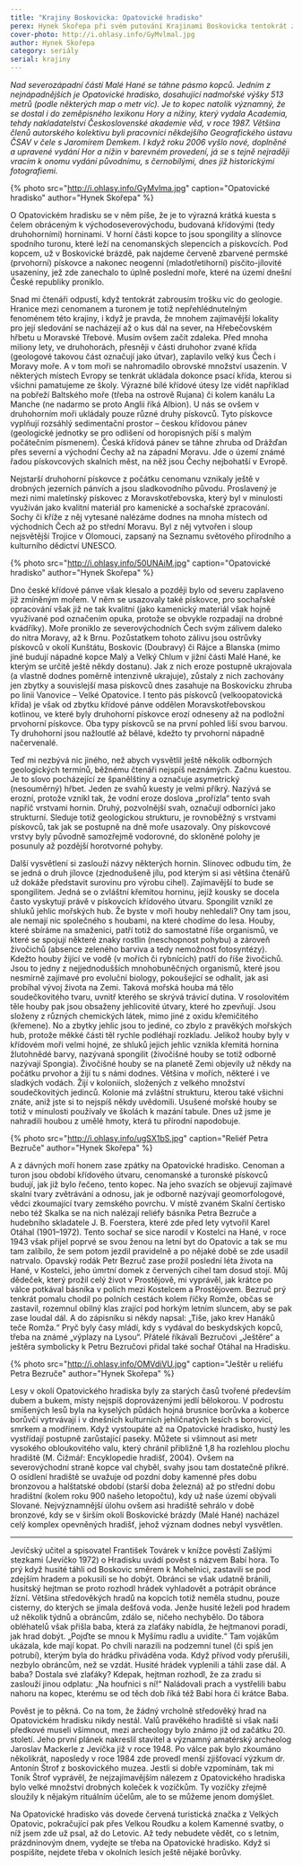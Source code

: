 ```yaml
---
title: "Krajiny Boskovicka: Opatovické hradisko"
perex: Hynek Skořepa při svém putování Krajinami Boskovicka tentokrát zabrousí trochu víc do geologie. Cílem cesty je totiž pásmo kopců, které se táhne nad severozápadní částí Malé Hané. Jedním z nejnápadnějších je Opatovické hradisko.
cover-photo: http://i.ohlasy.info/GyMvlmal.jpg
author: Hynek Skořepa
category: seriály
serial: krajiny
---
```


*Nad severozápadní částí Malé Hané se táhne pásmo kopců. Jedním z nejnápadnějších je Opatovické hradisko, dosahující nadmořské výšky 513 metrů (podle některých map o metr víc). Je to kopec natolik významný, že se dostal i do zeměpisného lexikonu Hory a nížiny, který vydala Academia, tehdy nakladatelství Československé akademie věd, v roce 1987. Většina členů autorského kolektivu byli pracovníci někdejšího Geografického ústavu ČSAV v čele s Jaromírem Demkem. I když roku 2006 vyšlo nové, doplněné a upravené vydání Hor a nížin v barevném provedení, já se s tejně nejraději vracím k onomu vydání původnímu, s černobílými, dnes již historickými fotografiemi.*

{% photo src="http://i.ohlasy.info/GyMvlma.jpg" caption="Opatovické hradisko" author="Hynek Skořepa" %}

O Opatovickém hradisku se v něm píše, že je to výrazná krátká kuesta s čelem obráceným k východoseverovýchodu, budovaná křídovými (tedy druhohorními) horninami. V horní části kopce to jsou spongility a slínovce spodního turonu, které leží na cenomanských slepencích a pískovcích. Pod kopcem, už v Boskovické brázdě, pak najdeme červeně zbarvené permské (prvohorní) pískovce a nakonec neogenní (mladotřetihorní) písčito-jílovité usazeniny, jež zde zanechalo to úplně poslední moře, které na území dnešní České republiky proniklo.

Snad mi čtenáři odpustí, když tentokrát zabrousím trošku víc do geologie. Hranice mezi cenomanem a turonem je totiž nepřehlédnutelným fenoménem této krajiny, i když je pravda, že mnohem zajímavější lokality pro její sledování se nacházejí až o kus dál na sever, na Hřebečovském hřbetu u Moravské Třebové. Musím ovšem začít zdaleka. Před mnoha miliony lety, ve druhohorách, přesněji v části druhohor zvané křída (geologové takovou část označují jako útvar), zaplavilo velký kus Čech i Moravy moře. A v tom moři se nahromadilo obrovské množství usazenin. V některých místech Evropy se tenkrát ukládala dokonce psací křída, kterou si všichni pamatujeme ze školy. Výrazné bílé křídové útesy lze vidět například na pobřeží Baltského moře (třeba na ostrově Rujana) či kolem kanálu La Manche (ne nadarmo se proto Anglii říká Albion). U nás se ovšem v druhohorním moři ukládaly pouze různé druhy pískovců. Tyto pískovce vyplňují rozsáhlý sedimentační prostor – českou křídovou pánev (geologické jednotky se pro odlišení od horopisných píší s malým počátečním písmenem). Česká křídová pánev se táhne zhruba od Drážďan přes severní a východní Čechy až na západní Moravu. Jde o území známé řadou pískovcových skalních měst, na něž jsou Čechy nejbohatší v Evropě.

Nejstarší druhohorní pískovce z počátku cenomanu vznikaly ještě v drobných jezerních pánvích a jsou sladkovodního původu. Proslavený je mezi nimi maletínský pískovec z Moravskotřebovska, který byl v minulosti využíván jako kvalitní materiál pro kamenické a sochařské zpracování. Sochy či kříže z něj vytesané nalézáme dodnes na mnoha místech od východních Čech až po střední Moravu. Byl z něj vytvořen i sloup nejsvětější Trojice v Olomouci, zapsaný na Seznamu světového přírodního a kulturního dědictví UNESCO.

{% photo src="http://i.ohlasy.info/50UNAiM.jpg" caption="Opatovické hradisko" author="Hynek Skořepa" %}

Dno české křídové pánve však klesalo a později bylo od severu zaplaveno již zmíněným mořem. V něm se usazovaly také pískovce, pro sochařské opracování však již ne tak kvalitní (jako kamenický materiál však hojně využívané pod označením opuka, protože se obvykle rozpadají na drobné kvádříky). Moře proniklo ze severovýchodních Čech svým zálivem daleko do nitra Moravy, až k Brnu. Pozůstatkem tohoto zálivu jsou ostrůvky pískovců v okolí Kunštátu, Boskovic (Doubravy) či Rájce a Blanska (mimo jiné budují nápadné kopce Malý a Velký Chlum v jižní části Malé Hané, ke kterým se určitě ještě někdy dostanu). Jak z nich eroze postupně ukrajovala (a vlastně dodnes poměrně intenzivně ukrajuje), zůstaly z nich zachovány jen zbytky a souvislejší masa pískovců dnes zasahuje na Boskovicku zhruba po linii Vanovice – Velké Opatovice. I tento pás pískovců (velkoopatovická křída) je však od zbytku křídové pánve oddělen Moravskotřebovskou kotlinou, ve které byly druhohorní pískovce erozí odneseny až na podložní prvohorní pískovce. Oba typy pískovců se na první pohled liší svou barvou. Ty druhohorní jsou nažloutlé až bělavé, kdežto ty prvohorní nápadně načervenalé.

Teď mi nezbývá nic jiného, než abych vysvětlil ještě několik odborných geologických termínů, běžnému čtenáři nejspíš neznámých. Začnu kuestou. Je to slovo pocházející ze španělštiny a označuje asymetrický (nesouměrný) hřbet. Jeden ze svahů kuesty je velmi příkrý. Nazývá se erozní, protože vznikl tak, že vodní eroze doslova „prořízla“ tento svah napříč vrstvami hornin. Druhý, pozvolnější svah, označují odborníci jako strukturní. Sleduje totiž geologickou strukturu, je rovnoběžný s vrstvami pískovců, tak jak se postupně na dně moře usazovaly. Ony pískovcové vrstvy byly původně samozřejmě vodorovné, do skloněné polohy je posunuly až pozdější horotvorné pohyby.

Další vysvětlení si zaslouží názvy některých hornin. Slínovec odbudu tím, že se jedná o druh jílovce (zjednodušeně jílu, pod kterým si asi většina čtenářů už dokáže představit surovinu pro výrobu cihel). Zajímavější to bude se spongilitem. Jedná se o zvláštní křemitou horninu, jejíž kousky se docela často vyskytují právě v pískovcích křídového útvaru. Spongilit vznikl ze shluků jehlic mořských hub. Že byste v moři houby nehledali? Ony tam jsou, ale nemají nic společného s houbami, na které chodíme do lesa. Houby, které sbíráme na smaženici, patří totiž do samostatné říše organismů, ve které se spojují některé znaky rostlin (neschopnost pohybu) a zároveň živočichů (absence zeleného barviva a tedy nemožnost fotosyntézy). Kdežto houby žijící ve vodě (v mořích či rybnících) patří do říše živočichů. Jsou to jedny z nejjednodušších mnohobuněčných organismů, které jsou nesmírně zajímavé pro evoluční biology, pokoušející se odhalit, jak asi probíhal vývoj života na Zemi. Taková mořská houba má tělo soudečkovitého tvaru, uvnitř kterého se skrývá trávicí dutina. V rosolovitém těle houby pak jsou obsaženy jehlicovité útvary, které ho zpevňují. Jsou složeny z různých chemických látek, mimo jiné z oxidu křemičitého (křemene). No a zbytky jehlic jsou to jediné, co zbylo z pravěkých mořských hub, protože měkké části těl rychle podléhají rozkladu. Jelikož houby byly v křídovém moři velmi hojné, ze shluků jejich jehlic vznikla křemitá hornina žlutohnědé barvy, nazývaná spongilit (živočišné houby se totiž odborně nazývají Spongia). Živočišné houby se na planetě Zemi objevily už někdy na počátku prvohor a žijí tu s námi dodnes. Většina v mořích, některé i ve sladkých vodách. Žijí v koloniích, složených z velkého množství soudečkovitých jedinců. Kolonie má zvláštní strukturu, kterou také všichni znáte, aniž jste si to nejspíš někdy uvědomili. Usušené mořské houby se totiž v minulosti používaly ve školách k mazání tabule. Dnes už jsme je nahradili houbou z umělé hmoty, která tu přírodní napodobuje.

{% photo src="http://i.ohlasy.info/ugSX1bS.jpg" caption="Reliéf Petra Bezruče" author="Hynek Skořepa" %}

A z dávných moří honem zase zpátky na Opatovické hradisko. Cenoman a turon jsou období křídového útvaru, cenomanské a turonské pískovců budují, jak již bylo řečeno, tento kopec. Na jeho svazích se objevují zajímavé skalní tvary zvětrávání a odnosu, jak je odborně nazývají geomorfologové, vědci zkoumající tvary zemského povrchu. V místě zvaném Skalní čertisko nebo též Skalka se na nich nalézají reliéfy básníka Petra Bezruče a hudebního skladatele J. B. Foerstera, které zde před lety vytvořil Karel Otáhal (1901–1972). Tento sochař se sice narodil v Kostelci na Hané, v roce 1943 však přijel poprvé se svou ženou na letní byt do Opatovic a tak se mu tam zalíbilo, že sem potom jezdil pravidelně a po nějaké době se zde usadil natrvalo. Opavský rodák Petr Bezruč zase prožil poslední léta života na Hané, v Kostelci, jeho úmrtní domek z červených cihel tam dosud stojí. Můj dědeček, který prožil celý život v Prostějově, mi vyprávěl, jak krátce po válce potkával básníka v polích mezi Kostelcem a Prostějovem. Bezruč prý tenkrát pomalu chodil po polních cestách kolem říčky Romže, občas se zastavil, rozemnul obilný klas zrající pod horkým letním sluncem, aby se pak zase loudal dál. A do zápisníku si někdy napsal: „Tiše, jako krev Hanáků teče Romža.“ Pryč byly časy mládí, kdy s vydával do beskydských kopců, třeba na známé „výplazy na Lysou“. Přátelé říkávali Bezručovi „Ještěre“ a ještěra symbolicky k Petru Bezručovi přidal také sochař Otáhal na Hradisku.

{% photo src="http://i.ohlasy.info/OMVdiVU.jpg" caption="Ještěr u reliéfu Petra Bezruče" author="Hynek Skořepa" %}

Lesy v okolí Opatovického hradiska byly za starých časů tvořené především dubem a bukem, místy nejspíš doprovázenými jedlí bělokorou. V podrostu smíšených lesů byla na kyselých půdách hojná brusnice borůvka a koberce borůvčí vytrvávají i v dnešních kulturních jehličnatých lesích s borovicí, smrkem a modřínem. Když vystoupáte až na Opatovické hradisko, hustý les vystřídají postupně zarůstající paseky. Můžete si všimnout asi metr vysokého obloukovitého valu, který chránil přibližně 1,8 ha rozlehlou plochu hradiště (M. Čižmář: Encyklopedie hradišť, 2004). Ovšem na severovýchodní straně kopce val chyběl, svahy jsou tam dostatečně příkré. O osídlení hradiště se uvažuje od pozdní doby kamenné přes dobu bronzovou a halštatské období (starší doba železná) až po střední dobu hradištní (kolem roku 900 našeho letopočtu), kdy už naše území obývali Slované. Nejvýznamnější úlohu ovšem asi hradiště sehrálo v době bronzové, kdy se v širším okolí Boskovické brázdy (Malé Hané) nacházel celý komplex opevněných hradišť, jehož význam dodnes nebyl vysvětlen.

---

Jevíčský učitel a spisovatel František Továrek v knížce pověstí Zašlými stezkami (Jevíčko 1972) o Hradisku uvádí pověst s názvem Babí hora. To prý když husité táhli od Boskovic směrem k Mohelnici, zastavili se pod zdejším hradem a pokusili se ho dobýt. Obránci se však udatně bránili, husitský hejtman se proto rozhodl hrádek vyhladovět a potrápit obránce žízní. Většina středověkých hradů na kopcích totiž neměla studnu, pouze cisterny, do kterých se jímala dešťová voda. Jenže husité leželi pod hradem už několik týdnů a obráncům, zdálo se, ničeho nechybělo. Do tábora obléhatelů však přišla baba, která za zlaťáky nabídla, že hejtmanovi poradí, jak hrad dobýt. „Pojďte se mnou k Myšímu radlu a uvidíte.“ Tam vojákům ukázala, kde mají kopat. Po chvíli narazili na podzemní tunel (či spíš jen potrubí), kterým byla do hrádku přiváděna voda. Když přívod vody přerušili, nezbylo obráncům, než se vzdát. Husité hrádek vyplenili a táhli zase dál. A baba? Dostala své zlaťáky? Kdepak, hejtman rozhodl, že za zradu si zaslouží jinou odplatu: „Na houfnici s ní!“ Naládovali prach a vystřelili babu nahoru na kopec, kterému se od těch dob říká též Babí hora či krátce Baba.

Pověst je to pěkná. Co na tom, že žádný vrcholně středověký hrad na Opatovickém hradisku nikdy nestál. Valů pravěkého hradiště si však naši předkové museli všimnout, mezi archeology bylo známo již od začátku 20. století. Jeho první plánek nakreslil stavitel a významný amatérský archeolog Jaroslav Mackerle z Jevíčka již v roce 1948. Po válce pak bylo zkoumáno několikrát, naposledy v roce 1984 zde provedl menší zjišťovací výzkum dr. Antonín Štrof z boskovického muzea. Jestli si dobře vzpomínám, tak mi Toník Štrof vyprávěl, že nejzajímavějším nálezem z Opatovického hradiska bylo velké množství drobných koleček k vozíčkům. Ty vozíčky zřejmě sloužily k nějakým rituálním účelům, ale to se můžeme jenom domýšlet.

Na Opatovické hradisko vás dovede červená turistická značka z Velkých Opatovic, pokračující pak přes Velkou Roudku a kolem Kamenné svatby, o níž jsem zde už psal, až do Letovic. Až tedy nebudete vědět, co s letním, prázdninovým dnem, vydejte se třeba na Opatovické hradisko. Když si pospíšíte, nejdete třeba v okolních lesích ještě nějaké borůvky.
